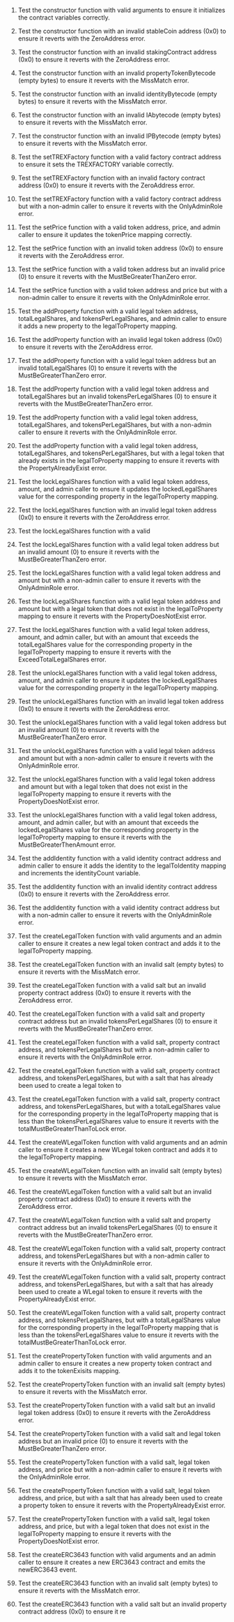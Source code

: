 1. Test the constructor function with valid arguments to ensure it initializes the contract variables correctly.

2. Test the constructor function with an invalid stableCoin address (0x0) to ensure it reverts with the ZeroAddress error.

3. Test the constructor function with an invalid stakingContract address (0x0) to ensure it reverts with the ZeroAddress error.

4. Test the constructor function with an invalid propertyTokenBytecode (empty bytes) to ensure it reverts with the MissMatch error.

5. Test the constructor function with an invalid identityBytecode (empty bytes) to ensure it reverts with the MissMatch error.

6. Test the constructor function with an invalid IAbytecode (empty bytes) to ensure it reverts with the MissMatch error.

7. Test the constructor function with an invalid IPBytecode (empty bytes) to ensure it reverts with the MissMatch error.

8. Test the setTREXFactory function with a valid factory contract address to ensure it sets the TREXFACTORY variable correctly.

9. Test the setTREXFactory function with an invalid factory contract address (0x0) to ensure it reverts with the ZeroAddress error.

10. Test the setTREXFactory function with a valid factory contract address but with a non-admin caller to ensure it reverts with the OnlyAdminRole error.

11. Test the setPrice function with a valid token address, price, and admin caller to ensure it updates the tokenPrice mapping correctly.

12. Test the setPrice function with an invalid token address (0x0) to ensure it reverts with the ZeroAddress error.

13. Test the setPrice function with a valid token address but an invalid price (0) to ensure it reverts with the MustBeGreaterThanZero error.

14. Test the setPrice function with a valid token address and price but with a non-admin caller to ensure it reverts with the OnlyAdminRole error.

15. Test the addProperty function with a valid legal token address, totalLegalShares, and tokensPerLegalShares, and admin caller to ensure it adds a new property to the legalToProperty mapping.

16. Test the addProperty function with an invalid legal token address (0x0) to ensure it reverts with the ZeroAddress error.

17. Test the addProperty function with a valid legal token address but an invalid totalLegalShares (0) to ensure it reverts with the MustBeGreaterThanZero error.

18. Test the addProperty function with a valid legal token address and totalLegalShares but an invalid tokensPerLegalShares (0) to ensure it reverts with the MustBeGreaterThanZero error.

19. Test the addProperty function with a valid legal token address, totalLegalShares, and tokensPerLegalShares, but with a non-admin caller to ensure it reverts with the OnlyAdminRole error.

20. Test the addProperty function with a valid legal token address, totalLegalShares, and tokensPerLegalShares, but with a legal token that already exists in the legalToProperty mapping to ensure it reverts with the PropertyAlreadyExist error.

21. Test the lockLegalShares function with a valid legal token address, amount, and admin caller to ensure it updates the lockedLegalShares value for the corresponding property in the legalToProperty mapping.

22. Test the lockLegalShares function with an invalid legal token address (0x0) to ensure it reverts with the ZeroAddress error.

23. Test the lockLegalShares function with a valid

24. Test the lockLegalShares function with a valid legal token address but an invalid amount (0) to ensure it reverts with the MustBeGreaterThanZero error.

25. Test the lockLegalShares function with a valid legal token address and amount but with a non-admin caller to ensure it reverts with the OnlyAdminRole error.

26. Test the lockLegalShares function with a valid legal token address and amount but with a legal token that does not exist in the legalToProperty mapping to ensure it reverts with the PropertyDoesNotExist error.

27. Test the lockLegalShares function with a valid legal token address, amount, and admin caller, but with an amount that exceeds the totalLegalShares value for the corresponding property in the legalToProperty mapping to ensure it reverts with the ExceedTotalLegalShares error.

28. Test the unlockLegalShares function with a valid legal token address, amount, and admin caller to ensure it updates the lockedLegalShares value for the corresponding property in the legalToProperty mapping.

29. Test the unlockLegalShares function with an invalid legal token address (0x0) to ensure it reverts with the ZeroAddress error.

30. Test the unlockLegalShares function with a valid legal token address but an invalid amount (0) to ensure it reverts with the MustBeGreaterThanZero error.

31. Test the unlockLegalShares function with a valid legal token address and amount but with a non-admin caller to ensure it reverts with the OnlyAdminRole error.

32. Test the unlockLegalShares function with a valid legal token address and amount but with a legal token that does not exist in the legalToProperty mapping to ensure it reverts with the PropertyDoesNotExist error.

33. Test the unlockLegalShares function with a valid legal token address, amount, and admin caller, but with an amount that exceeds the lockedLegalShares value for the corresponding property in the legalToProperty mapping to ensure it reverts with the MustBeGreaterThenAmount error.

34. Test the addIdentity function with a valid identity contract address and admin caller to ensure it adds the identity to the legalToIdentity mapping and increments the identityCount variable.

35. Test the addIdentity function with an invalid identity contract address (0x0) to ensure it reverts with the ZeroAddress error.

36. Test the addIdentity function with a valid identity contract address but with a non-admin caller to ensure it reverts with the OnlyAdminRole error.

37. Test the createLegalToken function with valid arguments and an admin caller to ensure it creates a new legal token contract and adds it to the legalToProperty mapping.

38. Test the createLegalToken function with an invalid salt (empty bytes) to ensure it reverts with the MissMatch error.

39. Test the createLegalToken function with a valid salt but an invalid property contract address (0x0) to ensure it reverts with the ZeroAddress error.

40. Test the createLegalToken function with a valid salt and property contract address but an invalid tokensPerLegalShares (0) to ensure it reverts with the MustBeGreaterThanZero error.

41. Test the createLegalToken function with a valid salt, property contract address, and tokensPerLegalShares but with a non-admin caller to ensure it reverts with the OnlyAdminRole error.

42. Test the createLegalToken function with a valid salt, property contract address, and tokensPerLegalShares, but with a salt that has already been used to create a legal token to

43. Test the createLegalToken function with a valid salt, property contract address, and tokensPerLegalShares, but with a totalLegalShares value for the corresponding property in the legalToProperty mapping that is less than the tokensPerLegalShares value to ensure it reverts with the totalMustBeGreaterThanToLock error.

44. Test the createWLegalToken function with valid arguments and an admin caller to ensure it creates a new WLegal token contract and adds it to the legalToProperty mapping.

45. Test the createWLegalToken function with an invalid salt (empty bytes) to ensure it reverts with the MissMatch error.

46. Test the createWLegalToken function with a valid salt but an invalid property contract address (0x0) to ensure it reverts with the ZeroAddress error.

47. Test the createWLegalToken function with a valid salt and property contract address but an invalid tokensPerLegalShares (0) to ensure it reverts with the MustBeGreaterThanZero error.

48. Test the createWLegalToken function with a valid salt, property contract address, and tokensPerLegalShares but with a non-admin caller to ensure it reverts with the OnlyAdminRole error.

49. Test the createWLegalToken function with a valid salt, property contract address, and tokensPerLegalShares, but with a salt that has already been used to create a WLegal token to ensure it reverts with the PropertyAlreadyExist error.

50. Test the createWLegalToken function with a valid salt, property contract address, and tokensPerLegalShares, but with a totalLegalShares value for the corresponding property in the legalToProperty mapping that is less than the tokensPerLegalShares value to ensure it reverts with the totalMustBeGreaterThanToLock error.

51. Test the createPropertyToken function with valid arguments and an admin caller to ensure it creates a new property token contract and adds it to the tokenExisits mapping.

52. Test the createPropertyToken function with an invalid salt (empty bytes) to ensure it reverts with the MissMatch error.

53. Test the createPropertyToken function with a valid salt but an invalid legal token address (0x0) to ensure it reverts with the ZeroAddress error.

54. Test the createPropertyToken function with a valid salt and legal token address but an invalid price (0) to ensure it reverts with the MustBeGreaterThanZero error.

55. Test the createPropertyToken function with a valid salt, legal token address, and price but with a non-admin caller to ensure it reverts with the OnlyAdminRole error.

56. Test the createPropertyToken function with a valid salt, legal token address, and price, but with a salt that has already been used to create a property token to ensure it reverts with the PropertyAlreadyExist error.

57. Test the createPropertyToken function with a valid salt, legal token address, and price, but with a legal token that does not exist in the legalToProperty mapping to ensure it reverts with the PropertyDoesNotExist error.

58. Test the createERC3643 function with valid arguments and an admin caller to ensure it creates a new ERC3643 contract and emits the newERC3643 event.

59. Test the createERC3643 function with an invalid salt (empty bytes) to ensure it reverts with the MissMatch error.

60. Test the createERC3643 function with a valid salt but an invalid property contract address (0x0) to ensure it re







